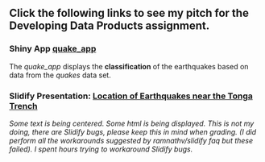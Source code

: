 ## Click the following links to see my pitch for the Developing Data Products assignment.

### Shiny App [quake_app](https://minionapp.shinyapps.io/quake_app/) 
 
The *quake_app* displays the **classification** of the earthquakes based on data from the *quakes* data set.

### Slidify Presentation: [Location of Earthquakes near the Tonga Trench](http://cjustc.github.io/data_products_slidify_shiny) 

*Some text is being centered. Some html is being displayed. This is not my doing, there are Slidify bugs, please keep this in mind when grading. (I did perform all the workarounds suggested by ramnathv/slidify faq but these failed). I spent hours trying to workaround Slidify bugs.*


 
 
